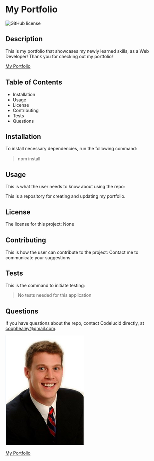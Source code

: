 # My Portfolio  

![GitHub license](https://img.shields.io/badge/license-None-brightgreen)

## Description  

This is my portfolio that showcases my newly learned skills, as a Web Developer! Thank you for checking out my portfolio! 

[My Portfolio](https://codelucid.github.io/Portfolio/ "My Portfolio")

## Table of Contents
- Installation 
- Usage
- License
- Contributing
- Tests
- Questions  

## Installation  

To install necessary dependencies, run the following command:
>npm install  

## Usage  

This is what the user needs to know about using the repo:  

This is a repository for creating and updating my portfolio.  

## License  

The license for this project:
None  

## Contributing  

This is how the user can contribute to the project:
Contact me to communicate your suggestions  

## Tests  

This is the command to initiate testing:
>No tests needed for this application  

## Questions  

If you have questions about the repo, contact Codelucid directly, at coophealey@gmail.com.

[![My Profile Picture](/profilePic.png)](https://github.com/codelucid "My Profile Picture")


[My Portfolio](https://codelucid.github.io/Portfolio/ "My Portfolio")
